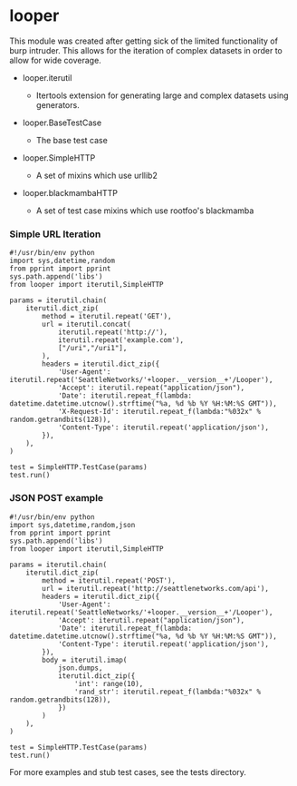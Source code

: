 # looper

This module was created after getting sick of the limited functionality of burp intruder. This allows for the iteration of complex datasets in order to allow for wide coverage.

* looper.iterutil
  * Itertools extension for generating large and complex datasets using generators.

* looper.BaseTestCase
  * The base test case

* looper.SimpleHTTP
  * A set of mixins which use urllib2

* looper.blackmambaHTTP
  * A set of test case mixins which use rootfoo's blackmamba

### Simple URL Iteration
```
#!/usr/bin/env python
import sys,datetime,random
from pprint import pprint
sys.path.append('libs')
from looper import iterutil,SimpleHTTP
    
params = iterutil.chain(
    iterutil.dict_zip(
        method = iterutil.repeat('GET'),
        url = iterutil.concat(
            iterutil.repeat('http://'),
            iterutil.repeat('example.com'),
            ["/uri","/uri1"],
        ),
        headers = iterutil.dict_zip({
            'User-Agent': iterutil.repeat('SeattleNetworks/'+looper.__version__+'/Looper'),
            'Accept': iterutil.repeat("application/json"),
            'Date': iterutil.repeat_f(lambda: datetime.datetime.utcnow().strftime("%a, %d %b %Y %H:%M:%S GMT")),
            'X-Request-Id': iterutil.repeat_f(lambda:"%032x" % random.getrandbits(128)),
            'Content-Type': iterutil.repeat('application/json'),
        }),
    ),
)

test = SimpleHTTP.TestCase(params)
test.run()
```

### JSON POST example
```
#!/usr/bin/env python
import sys,datetime,random,json
from pprint import pprint
sys.path.append('libs')
from looper import iterutil,SimpleHTTP
    
params = iterutil.chain(
    iterutil.dict_zip(
        method = iterutil.repeat('POST'),
        url = iterutil.repeat('http://seattlenetworks.com/api'),
        headers = iterutil.dict_zip({
            'User-Agent': iterutil.repeat('SeattleNetworks/'+looper.__version__+'/Looper'),
            'Accept': iterutil.repeat("application/json"),
            'Date': iterutil.repeat_f(lambda: datetime.datetime.utcnow().strftime("%a, %d %b %Y %H:%M:%S GMT")),
            'Content-Type': iterutil.repeat('application/json'),
        }),
        body = iterutil.imap(
            json.dumps,
            iterutil.dict_zip({
                'int': range(10),
                'rand_str': iterutil.repeat_f(lambda:"%032x" % random.getrandbits(128)),
            })
        )
    ),
)

test = SimpleHTTP.TestCase(params)
test.run()
```

For more examples and stub test cases, see the tests directory.
